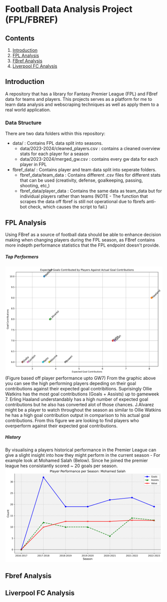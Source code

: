 # Football Data Analysis Project (FPL/FBREF)

## Contents

1) [Introduction](https://github.com/chowvb/FPL_analysis#introduction)
2) [FPL Analysis](https://github.com/chowvb/FPL_analysis#fpl-analysis)
3) [FBref Analysis](https://github.com/chowvb/FPL_analysis#fbref-analysis)
4) [Liverpool FC Analysis](https://github.com/chowvb/FPL_analysis#liverpool-fc-analysis)


## Introduction
A repository that has a library for Fantasy Premier League (FPL) and FBref data for teams and players. 
This projects serves as a platform for me to learn data analysis and webscraping techniques as well as apply them to a real world application. 

### Data Structure
There are two data folders within this repository:
- data/ : Contains FPL data split into seasons. 
  - data/2023-2024/cleaned_players.csv : contains a cleaned overview stats for each player for a season
  - data/2023-2024/merged_gw.csv : contains every gw data for each player in FPL
- fbref_data/ : Contains player and team data split into seperate folders.
  - fbref_data/team_data : Contains different .csv files for different stats that can be used (creativity, defense, goalkeeping, passing, shooting, etc,)
  - fbref_data/player_data : Contains the same data as team_data but for individual players rather than teams (NOTE - The function that scrapes the data off fbref is still not operational due to fbrefs anti-bot check, which causes the script to fail.)

## FPL Analysis 
Using FBref as a source of football data should be able to enhance decision making when changing players during the FPL season, as FBref contains more indepth performance statistics that the FPL endpoint doesn't provide.
##### Top Performers
![Expected Goal Contribution vs Actual Goal Contributions!](images/Attacking_Performance.png)
(Figure based off player performance upto GW7)
From the graphic above you can see the high performing players depeding on their goal contributions against their expected goal contribitions. Suprisingly Ollie Watkins has the most goal contributions (Goals + Assists) up to gameweek 7. Erling Haaland understandably has a high number of expected goal contributions but he also has converted alot of those chances. J.Alvarez might be a player to watch throughout the season as similar to Ollie Watkins he has a high goal contribution output in comparison to his actual goal contributions. 
From this figure we are looking to find players who overperform against their expected goal contributions. 
##### History
By visualising a players historical performance in the Premier League can give a slight insight into how they might perform in the current season - For example look at Mohamed Salah (Below). Since he joined the premier league hes consistantly scored ~ 20 goals per season.
![Mohamed Salah FPL History!](images/player_performance_example.png)

## Fbref Analysis



## Liverpool FC Analysis


